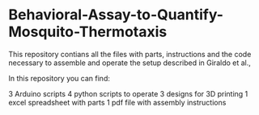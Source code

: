 # Behavioral-Assay-to-Quantify-Mosquito-Thermotaxis

This repository contians all the files with parts, instructions and the code necessary to assemble and operate the setup described in 
Giraldo et al., 

In this repository you can find:

3 Arduino scripts 
4 python scripts to operate 
3 designs for 3D printing
1 excel spreadsheet with parts
1 pdf file with assembly instructions
